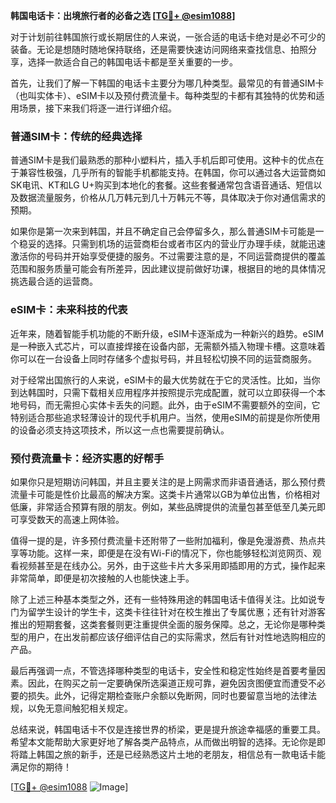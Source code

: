 **韩国电话卡：出境旅行者的必备之选 [[TG💪+ @esim1088](https://t.me/s/esim1088)]**

对于计划前往韩国旅行或长期居住的人来说，一张合适的电话卡绝对是必不可少的装备。无论是想随时随地保持联络，还是需要快速访问网络来查找信息、拍照分享，选择一款适合自己的韩国电话卡都是至关重要的一步。

首先，让我们了解一下韩国的电话卡主要分为哪几种类型。最常见的有普通SIM卡（也叫实体卡）、eSIM卡以及预付费流量卡。每种类型的卡都有其独特的优势和适用场景，接下来我们将逐一进行详细介绍。

### 普通SIM卡：传统的经典选择

普通SIM卡是我们最熟悉的那种小塑料片，插入手机后即可使用。这种卡的优点在于兼容性极强，几乎所有的智能手机都能支持。在韩国，你可以通过各大运营商如SK电讯、KT和LG U+购买到本地化的套餐。这些套餐通常包含语音通话、短信以及数据流量服务，价格从几万韩元到几十万韩元不等，具体取决于你对通信需求的预期。

如果你是第一次来到韩国，并且不确定自己会停留多久，那么普通SIM卡可能是一个稳妥的选择。只需到机场的运营商柜台或者市区内的营业厅办理手续，就能迅速激活你的号码并开始享受便捷的服务。不过需要注意的是，不同运营商提供的覆盖范围和服务质量可能会有所差异，因此建议提前做好功课，根据目的地的具体情况挑选最合适的运营商。

### eSIM卡：未来科技的代表

近年来，随着智能手机功能的不断升级，eSIM卡逐渐成为一种新兴的趋势。eSIM是一种嵌入式芯片，可以直接焊接在设备内部，无需额外插入物理卡槽。这意味着你可以在一台设备上同时存储多个虚拟号码，并且轻松切换不同的运营商服务。

对于经常出国旅行的人来说，eSIM卡的最大优势就在于它的灵活性。比如，当你到达韩国时，只需下载相关应用程序并按照提示完成配置，就可以立即获得一个本地号码，而无需担心实体卡丢失的问题。此外，由于eSIM不需要额外的空间，它特别适合那些追求轻薄设计的现代手机用户。当然，使用eSIM的前提是你所使用的设备必须支持这项技术，所以这一点也需要提前确认。

### 预付费流量卡：经济实惠的好帮手

如果你只是短期访问韩国，并且主要关注的是上网需求而非语音通话，那么预付费流量卡可能是性价比最高的解决方案。这类卡片通常以GB为单位出售，价格相对低廉，非常适合预算有限的朋友。例如，某些品牌提供的流量包甚至低至几美元即可享受数天的高速上网体验。

值得一提的是，许多预付费流量卡还附带了一些附加福利，像是免漫游费、热点共享等功能。这样一来，即便是在没有Wi-Fi的情况下，你也能够轻松浏览网页、观看视频甚至是在线办公。另外，由于这些卡片大多采用即插即用的方式，操作起来非常简单，即便是初次接触的人也能快速上手。

除了上述三种基本类型之外，还有一些特殊用途的韩国电话卡值得关注。比如说专门为留学生设计的学生卡，这类卡往往针对在校生推出了专属优惠；还有针对游客推出的短期套餐，这类套餐则更注重提供全面的服务保障。总之，无论你是哪种类型的用户，在出发前都应该仔细评估自己的实际需求，然后有针对性地选购相应的产品。

最后再强调一点，不管选择哪种类型的电话卡，安全性和稳定性始终是首要考量因素。因此，在购买之前一定要确保所选渠道正规可靠，避免因贪图便宜而遭受不必要的损失。此外，记得定期检查账户余额以免断网，同时也要留意当地的法律法规，以免无意间触犯相关规定。

总结来说，韩国电话卡不仅是连接世界的桥梁，更是提升旅途幸福感的重要工具。希望本文能帮助大家更好地了解各类产品特点，从而做出明智的选择。无论你是即将踏上韩国之旅的新手，还是已经熟悉这片土地的老朋友，相信总有一款电话卡能满足你的期待！

[[TG💪+ @esim1088](https://t.me/s/esim1088) ![Image](https://i.postimg.cc/4NQfJmqS/Snipaste-2025-05-13-00-14-12.png)]